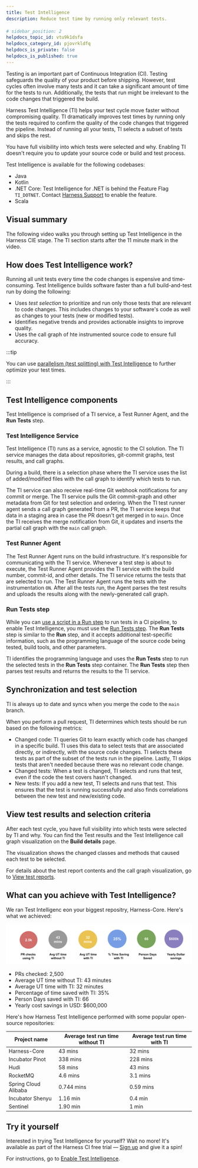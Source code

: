 ```yaml
---
title: Test Intelligence
description: Reduce test time by running only relevant tests.

# sidebar_position: 2
helpdocs_topic_id: vtu9k1dsfa
helpdocs_category_id: pjovrkldfq
helpdocs_is_private: false
helpdocs_is_published: true
---
```


Testing is an important part of Continuous Integration (CI). Testing safeguards the quality of your product before shipping. However, test cycles often involve many tests and it can take a significant amount of time for the tests to run. Additionally, the tests that run might be irrelevant to the code changes that triggered the build.

Harness Test Intelligence (TI) helps your test cycle move faster without compromising quality. TI dramatically improves test times by running only the tests required to confirm the quality of the code changes that triggered the pipeline. Instead of running all your tests, TI selects a subset of tests and skips the rest.

You have full visibility into which tests were selected and why. Enabling TI doesn't require you to update your source code or build and test process.

Test Intelligence is available for the following codebases:

* Java
* Kotlin
* .NET Core: Test Intelligence for .NET is behind the Feature Flag `TI_DOTNET`. Contact [Harness Support](mailto:support@harness.io) to enable the feature.
* Scala

## Visual summary

The following video walks you through setting up Test Intelligence in the Harness CIE stage. The TI section starts after the 11 minute mark in the video.

<!-- Video:
https://harness-1.wistia.com/medias/rpv5vwzpxz-->
<docvideo src="https://www.youtube.com/embed/eAtIO4bJ3No" />

<!-- div class="hd--embed" data-provider="YouTube" data-thumbnail="https://i.ytimg.com/vi/kZmOCLCpvmk/hqdefault.jpg"><iframe width=" 480" height="270" src="https://www.youtube.com/embed/eAtIO4bJ3No" frameborder="0" allowfullscreen="allowfullscreen"></iframe></div -->

## How does Test Intelligence work?

Running all unit tests every time the code changes is expensive and time-consuming. Test Intelligence builds software faster than a full build-and-test run by doing the following:

* Uses *test selection* to prioritize and run only those tests that are relevant to code changes. This includes changes to your software's code as well as changes to your tests (new or modified tests).
* Identifies negative trends and provides actionable insights to improve quality.
* Uses the call graph of hte instrumented source code to ensure full accuracy.

:::tip

You can use [parallelism (test splitting) with Test Intelligence](/docs/continuous-integration/use-ci/set-up-test-intelligence/#enable-parallelism-for-test-intelligence) to further optimize your test times.

:::

## Test Intelligence components

Test Intelligence is comprised of a TI service, a Test Runner Agent, and the **Run Tests** step.
### Test Intelligence Service

Test Intelligence (TI) runs as a service, agnostic to the CI solution. The TI service manages the data about repositories, git-commit graphs, test results, and call graphs.

During a build, there is a selection phase where the TI service uses the list of added/modified files with the call graph to identify which tests to run.

The TI service can also receive real-time Git webhook notifications for any commit or merge. The TI service pulls the Git commit-graph and other metadata from Git for test selection and ordering. When the TI test runner agent sends a call graph generated from a PR, the TI service keeps that data in a staging area in case the PR doesn't get merged in to `main`. Once the TI receives the merge notification from Git, it updates and inserts the partial call graph with the `main` call graph.

### Test Runner Agent

The Test Runner Agent runs on the build infrastructure. It's responsible for communicating with the TI service. Whenever a test step is about to execute, the Test Runner Agent provides the TI service with the build number, commit-id, and other details. The TI service returns the tests that are selected to run. The Test Runner Agent runs the tests with the instrumentation `ON`. After all the tests run, the Agent parses the test results and uploads the results along with the newly-generated call graph.

### Run Tests step

While you can [use a script in a Run step](../use-ci/run-ci-scripts/run-a-script-in-a-ci-stage.md) to run tests in a CI pipeline, to enable Test Intelligence, you must use the [Run Tests step](../ci-technical-reference/configure-run-tests-step-settings.md). The **Run Tests** step is similar to the **Run** step, and it accepts additional test-specific information, such as the programming language of the source code being tested, build tools, and other parameters.

TI identifies the programming language and uses the **Run Tests** step to run the selected tests in the **Run Tests**  step container. The **Run Tests** step then parses test results and returns the results to the TI service.

## Synchronization and test selection

TI is always up to date and syncs when you merge the code to the `main` branch.

When you perform a pull request, TI determines which tests should be run based on the following metrics:

* Changed code: TI queries Git to learn exactly which code has changed in a specific build. TI uses this data to select tests that are associated directly, or indirectly, with the source code changes. TI selects these tests as part of the subset of the tests run in the pipeline. Lastly, TI skips tests that aren't needed because there was no relevant code change.
* Changed tests: When a test is changed, TI selects and runs that test, even if the code the test covers hasn't changed.
* New tests: If you add a new test, TI selects and runs that test. This ensures that the test is running successfully and also finds correlations between the new test and new/existing code.

## View test results and selection criteria

After each test cycle, you have full visibility into which tests were selected by TI and why. You can find the Test results and the Test Intelligence call graph visualization on the **Build details** page.

The visualization shows the changed classes and methods that caused each test to be selected.

For details about the test report contents and the call graph visualization, go to [View test reports](/docs/continuous-integration/use-ci/set-up-test-intelligence/#view-test-reports).

## What can you achieve with Test Intelligence?

We ran Test Intelligenc eon your biggest repositry, Harness-Core. Here's what we achieved:

![](./static/test-intelligence-concepts-5012.png)

* PRs checked: 2,500
* Average UT time without TI: 43 minutes
* Average UT time with TI: 32 minutes
* Percentage of time saved with TI: 35%
* Person Days saved with TI: 66
* Yearly cost savings in USD: $600,000

Here's how Harness Test Intelligence performed with some popular open-source repositories:

| **Project name** | **Average test run time without TI** | **Average test run time with TI** |
| -- | -- | -- |
| Harness-Core | 43 mins | 32 mins |
| Incubator Pinot | 338 mins | 228 mins |
| Hudi | 58 mins | 43 mins |
| RocketMQ | 4.6 mins | 3.1 mins |
| Spring Cloud Alibaba | 0.744 mins | 0.59 mins |
| Incubator Shenyu | 1.16 min | 0.4 min |
| Sentinel | 1.90 min | 1 min |

## Try it yourself

Interested in trying Test Intelligence for yourself? Wait no more! It's available as part of the Harness CI free trial — [Sign up](https://harness.io/pricing/) and give it a spin!

For instructions, go to [Enable Test Intelligence](../use-ci/set-up-test-intelligence/set-up-test-intelligence.md).
